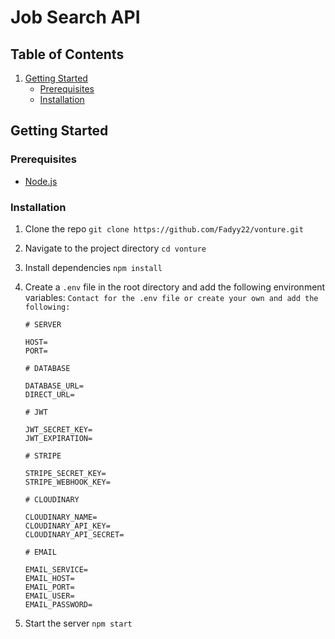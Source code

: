 # Job Search API

## Table of Contents

1. [Getting Started](#getting-started)
   - [Prerequisites](#prerequisites)
   - [Installation](#installation)

## Getting Started

### Prerequisites

- [Node.js](https://nodejs.org/en/)

### Installation

1. Clone the repo
   `git clone https://github.com/Fadyy22/vonture.git`
2. Navigate to the project directory
   `cd vonture`
3. Install dependencies
   `npm install`
4. Create a `.env` file in the root directory and add the following environment variables:
   `Contact for the .env file or create your own and add the following:`

   ```env
   # SERVER

   HOST=
   PORT=

   # DATABASE

   DATABASE_URL=
   DIRECT_URL=

   # JWT

   JWT_SECRET_KEY=
   JWT_EXPIRATION=

   # STRIPE

   STRIPE_SECRET_KEY=
   STRIPE_WEBHOOK_KEY=

   # CLOUDINARY

   CLOUDINARY_NAME=
   CLOUDINARY_API_KEY=
   CLOUDINARY_API_SECRET=

   # EMAIL

   EMAIL_SERVICE=
   EMAIL_HOST=
   EMAIL_PORT=
   EMAIL_USER=
   EMAIL_PASSWORD=
   ```

5. Start the server
   `npm start`
